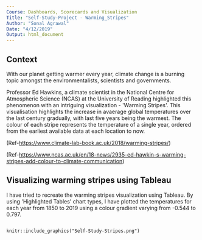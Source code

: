 ```yaml
---
Course: Dashboards, Scorecards and Visualization
Title: "Self-Study-Project - Warming_Stripes"
Author: "Sonal Agrawal"
Date: "4/12/2019"
Output: html_document
---
```


## Context

With our planet getting warmer every year, climate change is a burning topic amongst the environmentalists, scientists and governments.

Professor Ed Hawkins, a climate scientist in the National Centre for Atmospheric Science (NCAS) at the University of Reading highlighted this phenomenon with an intriguing visualization - 'Warming Stripes'. This visualisation highlights the increase in avaerage global temperatures over the last century gradually, with last five years being the warmest. The colour of each stripe represents the temperature of a single year, ordered from the earliest available data at each location to now.

(Ref-https://www.climate-lab-book.ac.uk/2018/warming-stripes/)

(Ref-https://www.ncas.ac.uk/en/18-news/2935-ed-hawkin-s-warming-stripes-add-colour-to-climate-communication)

## Visualizing warming stripes using Tableau

I have tried to recreate the warming stripes visualization using Tableau. By using 'Highlighted Tables' chart types, I have plotted the temperatures for each year from 1850 to 2019 using a colour gradient varying from -0.544 to 0.797.

```{r pressure, echo=FALSE, fig.cap="Warming_Stripes_Tableau", out.width = '100%'}

knitr::include_graphics("Self-Study-Stripes.png")

```

